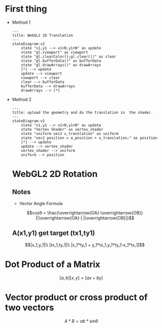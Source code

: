 # First thing


- Method 1
  ```mermaid
  ---
  title: WebGL2 2D Translation
  ---
  stateDiagram-v2
      state "x1,y1 --> x1+N,y1+N" as update
      state "gl.viewport" as viewport
      state "gl.clearColor();gl.clear(|)" as clear
      state "gl.bufferData()" as bufferData
      state "gl.drawArrays()" as drawArrays
      [*] --> update
      update --> viewport
      viewport --> clear
      clear --> bufferData 
      bufferData --> drawArrays
      drawArrays --> [*]
  ```
- Method 2
  ```mermaid
  ---
  title: upload the geometry and do the translation in  the shader.
  ---
  stateDiagram-v2
      state "x1,y1 --> x1+N,y1+N" as update
      state "Vertex Shader" as vertex_shader
      state "uniform vec2 u_translation" as uniform
      state "vec2 position = a_position + u_translation;" as position
      [*] --> update
      update --> vertex_shader
      vertex_shader --> uniform
      uniform --> position
  ```


  # WebGL2 2D Rotation

  ## Notes
  - Vector Angle Formula
  ```math
  cos⁡θ = \frac{\overrightarrow{OA}⋅\overrightarrow{OB}}{|\overrightarrow{OA}⋅|⋅|\overrightarrow{OB}|}
  ```

  ## A(x1,y1) get target (tx1,ty1)
  ```math
  |x_1,y_1|\\
  |tx_1,ty_1|\\
  |x_1*ty_1 + y_1*tx_1,y_1*ty_1-x_1*tx_1|
  ```

# Dot Product of a Matrix

```math
[a,b][x,y] = [ax+by]
```
# Vector product or cross product of two vectors 
```math
A*B = ab* sinθ
```